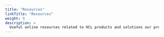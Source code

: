 ```yaml
---
title: "Resources"
linkTitle: "Resources"
weight: 9
description: >
  Useful online resources related to HCL products and solutions our professional community works with.
---
```

